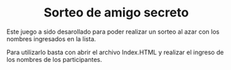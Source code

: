 <h1 align="center"> Sorteo de amigo secreto </h1>
Este juego a sido desarollado para poder realizar un sorteo al azar con los nombres ingresados en la lista.

Para utilizarlo basta con abrir el archivo Index.HTML y realizar el ingreso de los nombres de los participantes.

